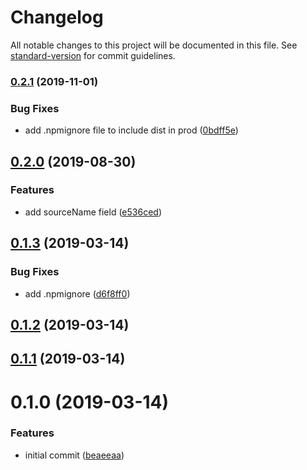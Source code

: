 # Changelog

All notable changes to this project will be documented in this file. See [standard-version](https://github.com/conventional-changelog/standard-version) for commit guidelines.

### [0.2.1](https://github.com/angeloashmore/gatsby-source-arcgis-feature-service/compare/v0.2.0...v0.2.1) (2019-11-01)


### Bug Fixes

* add .npmignore file to include dist in prod ([0bdff5e](https://github.com/angeloashmore/gatsby-source-arcgis-feature-service/commit/0bdff5e))

## [0.2.0](https://github.com/angeloashmore/gatsby-source-arcgis-feature-service/compare/v0.1.3...v0.2.0) (2019-08-30)


### Features

* add sourceName field ([e536ced](https://github.com/angeloashmore/gatsby-source-arcgis-feature-service/commit/e536ced))

## [0.1.3](https://github.com/angeloashmore/gatsby-source-arcgis-feature-service/compare/v0.1.2...v0.1.3) (2019-03-14)


### Bug Fixes

* add .npmignore ([d6f8ff0](https://github.com/angeloashmore/gatsby-source-arcgis-feature-service/commit/d6f8ff0))



## [0.1.2](https://github.com/angeloashmore/gatsby-source-arcgis-feature-service/compare/v0.1.1...v0.1.2) (2019-03-14)



## [0.1.1](https://github.com/angeloashmore/gatsby-source-arcgis-feature-service/compare/v0.1.0...v0.1.1) (2019-03-14)



# 0.1.0 (2019-03-14)


### Features

* initial commit ([beaeeaa](https://github.com/angeloashmore/gatsby-source-arcgis-feature-service/commit/beaeeaa))
